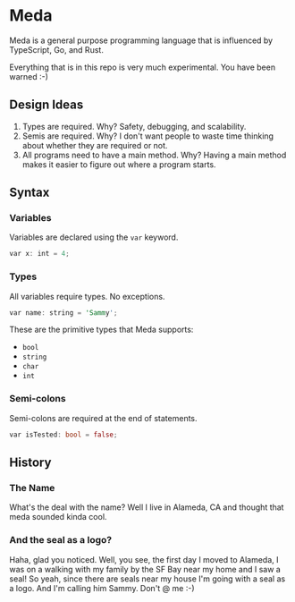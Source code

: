 
# Meda

Meda is a general purpose programming language that is influenced by TypeScript,
Go, and Rust.

Everything that is in this repo is very much experimental. You have been
 warned :-)

## Design Ideas

1. Types are required. Why? Safety, debugging, and scalability.
2. Semis are required. Why? I don't want people to waste time thinking about
 whether they are required or not.
3. All programs need to have a main method. Why? Having a main method makes it 
easier to figure out where a program starts.

## Syntax

### Variables

Variables are declared using the `var` keyword.

```rust
var x: int = 4;
```

### Types

All variables require types. No exceptions.

```rust
var name: string = 'Sammy';
```

These are the primitive types that Meda supports:

* `bool`
* `string`
* `char`
* `int`

### Semi-colons

Semi-colons are required at the end of statements.

```rust
var isTested: bool = false;
```

## History

### The Name

What's the deal with the name? Well I live in Alameda, CA and thought that meda
sounded kinda cool.

### And the seal as a logo?

Haha, glad you noticed. Well, you see, the first day I moved to Alameda, I was
on a walking with my family by the SF Bay near my home and I saw a seal! So yeah,
since there are seals near my house I'm going with a seal as a logo. And I'm
calling him Sammy. Don't @ me :-)
